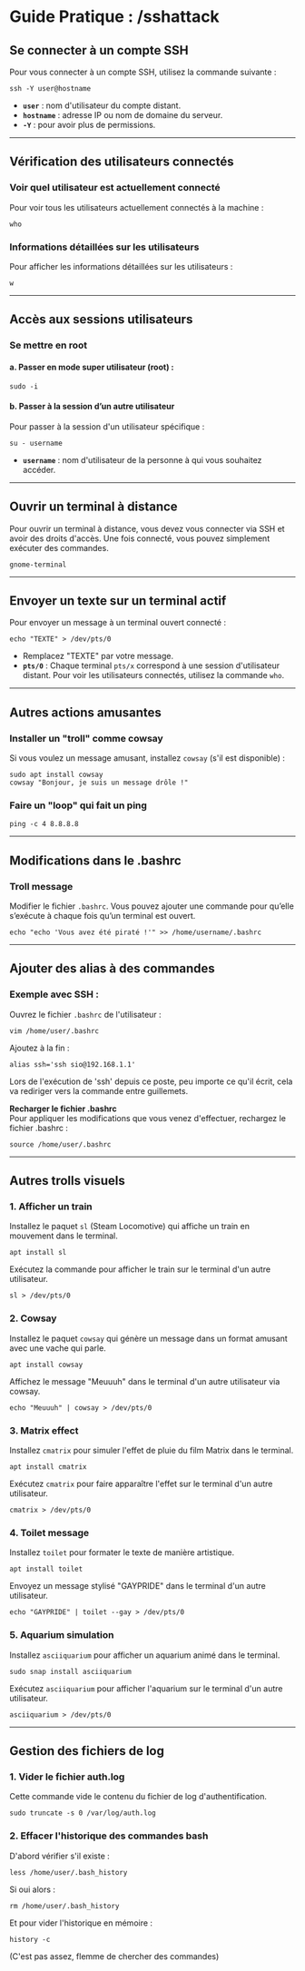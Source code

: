 # Guide Pratique : /sshattack

## Se connecter à un compte SSH
Pour vous connecter à un compte SSH, utilisez la commande suivante :  
```
ssh -Y user@hostname
```
- **`user`** : nom d'utilisateur du compte distant.
- **`hostname`** : adresse IP ou nom de domaine du serveur.
- **`-Y`** : pour avoir plus de permissions.

---

## Vérification des utilisateurs connectés
### Voir quel utilisateur est actuellement connecté
Pour voir tous les utilisateurs actuellement connectés à la machine :  
```
who
```

### Informations détaillées sur les utilisateurs
Pour afficher les informations détaillées sur les utilisateurs :  
```
w
```

---

## Accès aux sessions utilisateurs
### Se mettre en root
#### a. Passer en mode super utilisateur (root) :
```
sudo -i
```

#### b. Passer à la session d’un autre utilisateur
Pour passer à la session d'un utilisateur spécifique :  
```
su - username
```
- **`username`** : nom d'utilisateur de la personne à qui vous souhaitez accéder.

---

## Ouvrir un terminal à distance
Pour ouvrir un terminal à distance, vous devez vous connecter via SSH et avoir des droits d'accès. Une fois connecté, vous pouvez simplement exécuter des commandes.  
```
gnome-terminal
```

---

## Envoyer un texte sur un terminal actif
Pour envoyer un message à un terminal ouvert connecté :  
```
echo "TEXTE" > /dev/pts/0
```
- Remplacez "TEXTE" par votre message.
- **`pts/0`** : Chaque terminal `pts/x` correspond à une session d'utilisateur distant. Pour voir les utilisateurs connectés, utilisez la commande `who`.

---

## Autres actions amusantes
### Installer un "troll" comme cowsay
Si vous voulez un message amusant, installez `cowsay` (s'il est disponible) :  
```
sudo apt install cowsay
cowsay "Bonjour, je suis un message drôle !"
```

### Faire un "loop" qui fait un ping
```
ping -c 4 8.8.8.8
```

---

## Modifications dans le .bashrc
### Troll message
Modifier le fichier `.bashrc`. Vous pouvez ajouter une commande pour qu’elle s’exécute à chaque fois qu’un terminal est ouvert.  
```
echo "echo 'Vous avez été piraté !'" >> /home/username/.bashrc
```

---

## Ajouter des alias à des commandes
### Exemple avec SSH :
Ouvrez le fichier `.bashrc` de l'utilisateur :  
```
vim /home/user/.bashrc
```
Ajoutez à la fin :  
```
alias ssh='ssh sio@192.168.1.1'
```
Lors de l'exécution de 'ssh' depuis ce poste, peu importe ce qu'il écrit, cela va rediriger vers la commande entre guillemets.

**Recharger le fichier .bashrc**  
Pour appliquer les modifications que vous venez d'effectuer, rechargez le fichier .bashrc :

```
source /home/user/.bashrc
```
---

## Autres trolls visuels
### 1. Afficher un train
Installez le paquet `sl` (Steam Locomotive) qui affiche un train en mouvement dans le terminal.  
```
apt install sl
```  
Exécutez la commande pour afficher le train sur le terminal d'un autre utilisateur.  
```
sl > /dev/pts/0
``` 

### 2. Cowsay
Installez le paquet `cowsay` qui génère un message dans un format amusant avec une vache qui parle.  
```
apt install cowsay
``` 
Affichez le message "Meuuuh" dans le terminal d'un autre utilisateur via cowsay.  
```
echo "Meuuuh" | cowsay > /dev/pts/0
```

### 3. Matrix effect
Installez `cmatrix` pour simuler l'effet de pluie du film Matrix dans le terminal.  
```
apt install cmatrix
``` 
Exécutez `cmatrix` pour faire apparaître l'effet sur le terminal d'un autre utilisateur.  
```
cmatrix > /dev/pts/0
```  

### 4. Toilet message
Installez `toilet` pour formater le texte de manière artistique.  
```
apt install toilet
``` 
Envoyez un message stylisé "GAYPRIDE" dans le terminal d'un autre utilisateur.  
```
echo "GAYPRIDE" | toilet --gay > /dev/pts/0
``` 

### 5. Aquarium simulation
Installez `asciiquarium` pour afficher un aquarium animé dans le terminal.  
```
sudo snap install asciiquarium
``` 
Exécutez `asciiquarium` pour afficher l'aquarium sur le terminal d'un autre utilisateur.  
```
asciiquarium > /dev/pts/0
``` 

---

## Gestion des fichiers de log
### 1. Vider le fichier auth.log
Cette commande vide le contenu du fichier de log d'authentification.  
```
sudo truncate -s 0 /var/log/auth.log
``` 

### 2. Effacer l'historique des commandes bash
D'abord vérifier s'il existe :  
```
less /home/user/.bash_history
``` 
Si oui alors :  
```
rm /home/user/.bash_history
``` 
Et pour vider l'historique en mémoire :  
```
history -c
```
(C'est pas assez, flemme de chercher des commandes)
